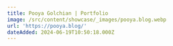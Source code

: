 ```yaml
---
title: Pooya Golchian | Portfolio
image: /src/content/showcase/_images/pooya.blog.webp
url: 'https://pooya.blog/'
dateAdded: 2024-06-19T10:50:18.000Z
---
```


